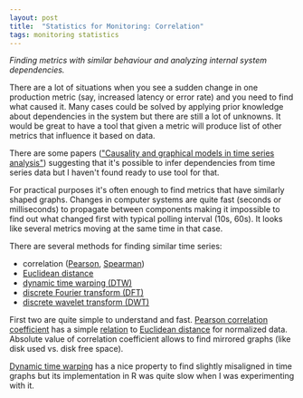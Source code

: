 ```yaml
---
layout: post
title:  "Statistics for Monitoring: Correlation"
tags: monitoring statistics
---
```


_Finding metrics with similar behaviour and analyzing internal system dependencies._

There are a lot of situations when you see a sudden change in one production metric (say, increased latency or error rate) and you need to find what caused it. Many cases could be solved by applying prior knowledge about dependencies in the system but there are still a lot of unknowns. It would be great to have a tool that given a metric will produce list of other metrics that influence it based on data.

There are some papers (["Causality and graphical models in time series analysis"](http://galton.uchicago.edu/~eichler/hsss.pdf)) suggesting that it's possible to infer dependencies from time series data but I haven't found ready to use tool for that.

For practical purposes it's often enough to find metrics that have similarly shaped graphs. Changes in computer systems are quite fast (seconds or milliseconds) to propagate between components making it impossible to find out what changed first with typical polling interval (10s, 60s). It looks like several metrics moving at the same time in that case.

There are several methods for finding similar time series:

 * correlation ([Pearson](http://en.wikipedia.org/wiki/Pearson_product-moment_correlation_coefficient), [Spearman](http://en.wikipedia.org/wiki/Spearman%27s_rank_correlation_coefficient))
 * [Euclidean distance](http://en.wikipedia.org/wiki/Euclidean_distance)
 * [dynamic time warping (DTW)](http://en.wikipedia.org/wiki/Dynamic_time_warping)
 * [discrete Fourier transform (DFT)](http://en.wikipedia.org/wiki/Discrete_Fourier_transform)
 * [discrete wavelet transform (DWT)](http://en.wikipedia.org/wiki/Discrete_wavelet_transform)

First two are quite simple to understand and fast. [Pearson correlation coefficient](http://en.wikipedia.org/wiki/Pearson_product-moment_correlation_coefficient) has a simple [relation](http://www.analytictech.com/mb876/handouts/distance_and_correlation.htm) to [Euclidean distance](http://en.wikipedia.org/wiki/Euclidean_distance) for normalized data. Absolute value of correlation coefficient allows to find mirrored graphs (like disk used vs. disk free space).

[Dynamic time warping](http://en.wikipedia.org/wiki/Dynamic_time_warping) has a nice property to find slightly misaligned in time graphs but its implementation in R was quite slow when I was experimenting with it.

